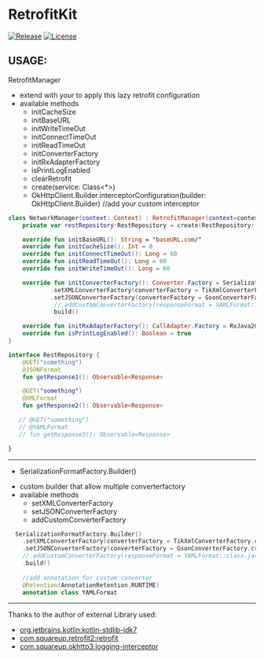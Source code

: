 # RetrofitKit
[![Release](https://jitpack.io/v/jamesdeperio/PocketLib.svg)](https://jitpack.io/#jamesdeperio/RetrofitKit)
[![License](https://img.shields.io/badge/License%20-Apache%202-337ab7.svg)](https://www.apache.org/licenses/LICENSE-2.0)

## USAGE:
RetrofitManager
- extend with your to apply this lazy retrofit configuration
- available methods
    * initCacheSize
    * initBaseURL
    * initWriteTimeOut
    * initConnectTimeOut
    * initReadTimeOut
    * initConverterFactory
    * initRxAdapterFactory
    * isPrintLogEnabled
    * clearRetrofit
    * create(service: Class<*>)
    * OkHttpClient.Builder.interceptorConfiguration(builder: OkHttpClient.Builder) //add your custom interceptor
    
       
```kotlin
class NetworkManager(context: Context) : RetrofitManager(context=context) {
    private var restRepository:RestRepository = create(RestRepository::class.java) as RestRepository //provide your api locator

    override fun initBaseURL(): String = "baseURL.com/"
    override fun initCacheSize(): Int = 0
    override fun initConnectTimeOut(): Long = 60
    override fun initReadTimeOut(): Long = 60
    override fun initWriteTimeOut(): Long = 60

    override fun initConverterFactory(): Converter.Factory = SerializationFormatFactory.Builder()
            .setXMLConverterFactory(converterFactory = TikXmlConverterFactory.create(TikXml.Builder().exceptionOnUnreadXml(false).build()))
            .setJSONConverterFactory(converterFactory = GsonConverterFactory.create(GsonBuilder().setLenient().create()))
             //.addCustomConverterFactory(responseFormat = YAMLFormat::class.java, converterFactory = YAMLConverterFactory.create())
            .build()

    override fun initRxAdapterFactory(): CallAdapter.Factory = RxJava2CallAdapterFactory.create()
    override fun isPrintLogEnabled(): Boolean = true
}

interface RestRepository {
    @GET("something")
    @JSONFormat
    fun getResponse1(): Observable<Response>

    @GET("something")
    @XMLFormat
    fun getResponse2(): Observable<Response>

   // @GET("something")
   // @YAMLFormat
   // fun getResponse3(): Observable<Response>

}

```
___
* SerializationFormatFactory.Builder()
- custom builder that allow multiple converterfactory
- available methods
    * setXMLConverterFactory
    * setJSONConverterFactory
    * addCustomConverterFactory
    
  
```kotlin
  SerializationFormatFactory.Builder()
    .setXMLConverterFactory(converterFactory = TikXmlConverterFactory.create(TikXml.Builder().exceptionOnUnreadXml(false).build()))
    .setJSONConverterFactory(converterFactory = GsonConverterFactory.create(GsonBuilder().setLenient().create()))
    //.addCustomConverterFactory(responseFormat = YAMLFormat::class.java, converterFactory = YAMLConverterFactory.create())
    .build()
    
    //add annotation for custom converter
    @Retention(AnnotationRetention.RUNTIME)
    annotation class YAMLFormat

```
___
Thanks to the author of external Library used:
* [org.jetbrains.kotlin:kotlin-stdlib-jdk7](https://github.com/JetBrains/kotlin/tree/master/libraries/stdlib)
* [com.squareup.retrofit2:retrofit](https://github.com/square/retrofit)
* [com.squareup.okhttp3:logging-interceptor](https://github.com/square/okhttp/tree/master/okhttp-logging-interceptor)
